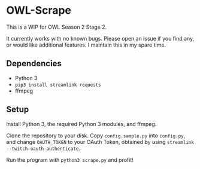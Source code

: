 # OWL-Scrape

This is a WIP for OWL Season 2 Stage 2.

It currently works with no known bugs. Please open an issue if you find any, or would like additional features. I maintain this in my spare time.

## Dependencies

 - Python 3
 - `pip3 install streamlink requests`
 - ffmpeg

## Setup

Install Python 3, the required Python 3 modules, and ffmpeg.

Clone the repository to your disk. Copy `config.sample.py` into `config.py`, and change `OAUTH_TOKEN` to your OAuth Token, obtained by using `streamlink --twitch-oauth-authenticate`.

Run the program with `python3 scrape.py` and profit!
